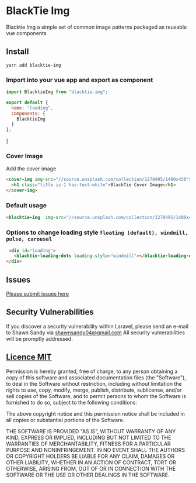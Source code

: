 # BlackTie Img

Blacktie Img a simple set of common image patterns packaged as reusable vue components

## Install

```
yarn add blacktie-img
```

### Import into your vue app and export as component

```js
import BlacktieImg from "blacktie-img";

export default {
  name: "loading",
  components: {
    BlacktieImg
  }
};
```

]

### Cover Image

Add the cover image

```html
<cover-img img-src="//source.unsplash.com/collection/1278495/1400x450">
  <h1 class="title is-1 has-text-white">BlackTie Cover Image</h1>
</cover-img>
```

### Default usage

```html
<blacktie-img  img-src="//source.unsplash.com/collection/1278495/1400x450" />
```


### Options to change loading style `floating (default), windmill, pulse, carousel`

```html
 <div id="loading">
   <blacktie-loading-dots loading-style="windmill"></blacktie-loading-dots>
</div>
````

## Issues

[Please submit issues here](https://github.com/shawn-sandy/blacktie/issues)

## Security Vulnerabilities

If you discover a security vulnerability within Laravel, please send an e-mail to Shawn Sandy via shawnsandy04@gmail.com All security vulnerabilities will be promptly addressed.

## [Licence MIT](https://opensource.org/licenses/MIT)

Permission is hereby granted, free of charge, to any person obtaining a copy of this software and associated documentation files (the "Software"), to deal in the Software without restriction, including without limitation the rights to use, copy, modify, merge, publish, distribute, sublicense, and/or sell copies of the Software, and to permit persons to whom the Software is furnished to do so, subject to the following conditions:

The above copyright notice and this permission notice shall be included in all copies or substantial portions of the Software.

THE SOFTWARE IS PROVIDED "AS IS", WITHOUT WARRANTY OF ANY KIND, EXPRESS OR IMPLIED, INCLUDING BUT NOT LIMITED TO THE WARRANTIES OF MERCHANTABILITY, FITNESS FOR A PARTICULAR PURPOSE AND NONINFRINGEMENT. IN NO EVENT SHALL THE AUTHORS OR COPYRIGHT HOLDERS BE LIABLE FOR ANY CLAIM, DAMAGES OR OTHER LIABILITY, WHETHER IN AN ACTION OF CONTRACT, TORT OR OTHERWISE, ARISING FROM, OUT OF OR IN CONNECTION WITH THE SOFTWARE OR THE USE OR OTHER DEALINGS IN THE SOFTWARE.
